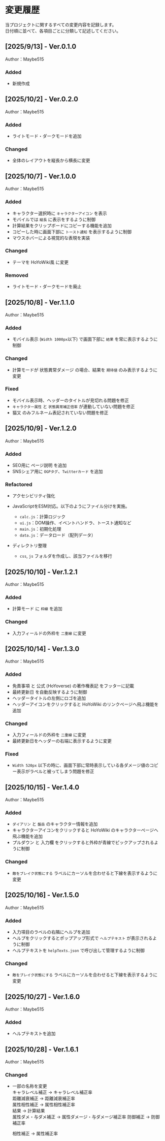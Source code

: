 # 変更履歴
当プロジェクトに関するすべての変更内容を記録します。  
日付順に並べて、各項目ごとに分類して記述してください。

## [2025/9/13] - Ver.0.1.0
Author：Maybe515

### Added
- 新規作成

## [2025/10/2] - Ver.0.2.0
Author：Maybe515

### Added
- ライトモード・ダークモードを追加

### Changed
- 全体のレイアウトを縦長から横長に変更

## [2025/10/7] - Ver.1.0.0
Author：Maybe515

### Added
- キャラクター選択時に `キャラクターアイコン` を表示
- モバイルでは `縦長` に表示をするように制御
- 計算結果をクリップボードにコピーする機能を追加
- コピーした時に画面下部に `トースト通知` を表示するように制御
- マウスホバーによる視覚的な表現を実装

### Changed
- テーマを HoYoWiki風 に変更

### Removed
- ライトモード・ダークモードを廃止

## [2025/10/8] - Ver.1.1.0
Author：Maybe515

### Added
- モバイル表示 (`Width 1000px`以下) で画面下部に `結果` を常に表示するように制御

### Changed
- 計算モードが 状態異常ダメージ の場合、結果を `期待値` のみ表示するように変更

### Fixed
- モバイル表示時、ヘッダーのタイトルが見切れる問題を修正
- `キャラクター属性` と `状態異常補正倍率` が連動していない問題を修正
- 猫又 のみフルネーム表記されていない問題を修正

## [2025/10/9] - Ver.1.2.0
Author：Maybe515

### Added
- SEO用に ページ説明 を追加
- SNSシェア用に `OGPタグ`、`Twitterカード` を追加

### Refactored
- アクセシビリティ強化
- JavaScriptをESM対応。以下のようにファイル分けを実施。
    - `calc.js`：計算ロジック
    - `ui.js`：DOM操作、イベントハンドラ、トースト通知など
    - `main.js`：初期化処理
    - `data.js`：データロード（配列データ）

- ディレクトリ整理
    - `css`, `js` フォルダを作成し、該当ファイルを移行

## [2025/10/10] - Ver.1.2.1
Author：Maybe515

### Added
- 計算モード に `枠線` を追加

### Changed
- 入力フィールドの外枠を `二重線` に変更

## [2025/10/14] - Ver.1.3.0
Author：Maybe515

### Added
- 免責事項 と 公式 (HoYoverse) の著作権表記 をフッターに記載
- 最終更新日 を自動反映するように制御
- ヘッダータイトルの左側にロゴを追加
- ヘッダーアイコンをクリックすると HoYoWiki のリンクページへ飛ぶ機能を追加

### Changed
- 入力フィールドの外枠を `二重線` に変更
- 最終更新日をヘッダーの右端に表示するように変更

### Fixed
- `Width 520px` 以下の時に、画面下部に常時表示している各ダメージ値のコピー表示がラベルと被ってしまう問題を修正

## [2025/10/15] - Ver.1.4.0
Author：Maybe515

### Added
- `ダイアリン` と `盤岳` のキャラクター情報を追加
- キャラクターアイコンをクリックすると HoYoWiki のキャラクターページへ飛ぶ機能を追加
- プルダウン と 入力欄 をクリックすると外枠が青線でピックアップされるように制御

### Changed
- `敵をブレイク状態にする` ラベルにカーソルを合わせると下線を表示するように変更

## [2025/10/16] - Ver.1.5.0
Author：Maybe515

### Added
- 入力項目のラベルの右隣にヘルプを追加
- ヘルプをクリックするとポップアップ形式で `ヘルプテキスト` が表示されるように制御
- ヘルプテキストを `helpTexts.json` で呼び出して管理するように制御

### Changed
- `敵をブレイク状態にする` ラベルにカーソルを合わせると下線を表示するように変更

## [2025/10/27] - Ver.1.6.0
Author：Maybe515

### Added
- ヘルプテキストを追加

## [2025/10/28] - Ver.1.6.1
Author：Maybe515

### Changed
- 一部の名称を変更  
  キャラレベル補正 → キャラレベル補正率  
  距離減衰補正 → 距離減衰補正率  
  属性相性補正 → 属性相性補正率  
  結果 → 計算結果  
  属性ダメ・与ダメ補正 → 属性ダメージ・与ダメージ補正率
  防御補正 → 防御補正率  

  相性補正 → 属性補正率
